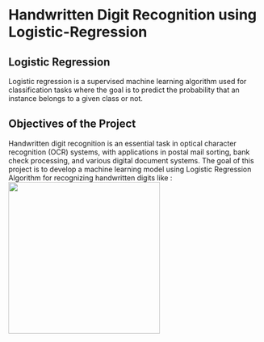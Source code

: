 # Handwritten Digit Recognition using Logistic-Regression
## Logistic Regression
Logistic regression is a supervised machine learning algorithm used for classification tasks where the goal is to predict the probability that an instance belongs to a given class or not. 
## Objectives of the Project
Handwritten digit recognition is an essential task in optical character recognition (OCR) systems, with applications in postal mail sorting, bank check processing, and various digital document systems. The goal of this project is to develop a machine learning model using Logistic Regression Algorithm for recognizing handwritten digits like :
<img src="https://github.com/user-attachments/assets/d332d43e-764c-4f37-a649-4fda664edb27" height="300px" width="300px"/>

